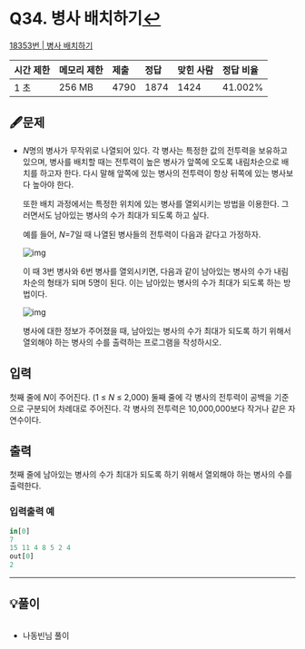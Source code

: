 # Q34. 병사 배치하기[↩](../this_is_codingtest)

[18353번 | 병사 배치하기](https://www.acmicpc.net/problem/18353)

| 시간 제한 | 메모리 제한 | 제출 | 정답 | 맞힌 사람 | 정답 비율 |
| :-------- | :---------- | :--- | :--- | :-------- | :-------- |
| 1 초      | 256 MB      | 4790 | 1874 | 1424      | 41.002%   |

## 🖋️문제

- *N*명의 병사가 무작위로 나열되어 있다. 각 병사는 특정한 값의 전투력을 보유하고 있으며, 병사를 배치할 때는 전투력이 높은 병사가 앞쪽에 오도록 내림차순으로 배치를 하고자 한다. 다시 말해 앞쪽에 있는 병사의 전투력이 항상 뒤쪽에 있는 병사보다 높아야 한다.

  또한 배치 과정에서는 특정한 위치에 있는 병사를 열외시키는 방법을 이용한다. 그러면서도 남아있는 병사의 수가 최대가 되도록 하고 싶다.

  예를 들어, *N*=7일 때 나열된 병사들의 전투력이 다음과 같다고 가정하자.

  ![img](https://upload.acmicpc.net/d8a7b6e4-7524-42b0-841b-419dc0386ba4/-/preview/)

  이 때 3번 병사와 6번 병사를 열외시키면, 다음과 같이 남아있는 병사의 수가 내림차순의 형태가 되며 5명이 된다. 이는 남아있는 병사의 수가 최대가 되도록 하는 방법이다.

  ![img](https://upload.acmicpc.net/675a238f-f754-458f-92a6-c98c2d801d1a/-/preview/)

  병사에 대한 정보가 주어졌을 때, 남아있는 병사의 수가 최대가 되도록 하기 위해서 열외해야 하는 병사의 수를 출력하는 프로그램을 작성하시오.

## 입력

첫째 줄에 *N*이 주어진다. (1 ≤ *N* ≤ 2,000) 둘째 줄에 각 병사의 전투력이 공백을 기준으로 구분되어 차례대로 주어진다. 각 병사의 전투력은 10,000,000보다 작거나 같은 자연수이다.

## 출력

첫째 줄에 남아있는 병사의 수가 최대가 되도록 하기 위해서 열외해야 하는 병사의 수를 출력한다.

### 입력출력 예

```python
in[0]
7
15 11 4 8 5 2 4
out[0]
2
```

---

## 💡풀이

```python

```

* 나동빈님 풀이

```python

```